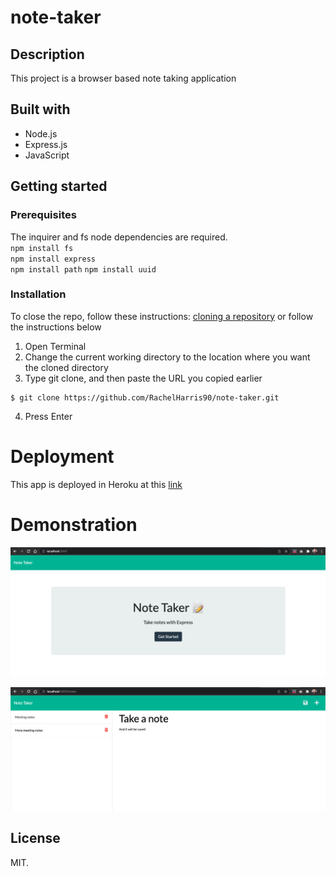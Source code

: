# note-taker

## Description
This project is a browser based note taking application

## Built with
* Node.js
* Express.js
* JavaScript

## Getting started
### Prerequisites
The inquirer and fs node dependencies are required.  
`npm install fs`  
`npm install express`  
`npm install path`
`npm install uuid`

### Installation
To close the repo, follow these instructions:
[cloning a repository](https://docs.github.com/en/repositories/creating-and-managing-repositories/cloning-a-repository) or follow the instructions below

1. Open Terminal
2. Change the current working directory to the location where you want the cloned directory
3. Type git clone, and then paste the URL you copied earlier
```
$ git clone https://github.com/RachelHarris90/note-taker.git
```
4. Press Enter


# Deployment
This app is deployed in Heroku at this [link](https://dashboard.heroku.com/apps/note-taker-rachel-harris)

# Demonstration
![Homepage](/public/assets/images/homepage.png) 

![Taking a new note](/public/assets/images/new-note.png)

## License
MIT.